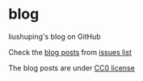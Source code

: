 blog
====

liushuping's blog on GitHub

Check the [blog posts](https://github.com/liushuping/blog/issues) from [issues list](https://github.com/liushuping/blog/issues)

The blog posts are under [CC0 license](https://github.com/liushuping/blog/blob/master/LICENSE)

